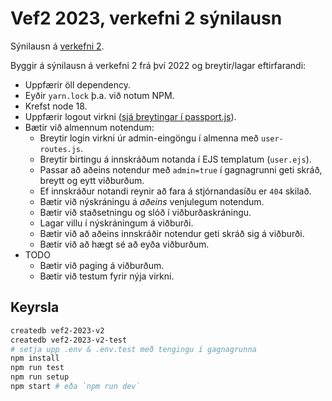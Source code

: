 # Vef2 2023, verkefni 2 sýnilausn

Sýnilausn á [verkefni 2](https://github.com/vefforritun/vef2-2023-v2).

Byggir á sýnilausn á verkefni 2 frá því 2022 og breytir/lagar eftirfarandi:

- Uppfærir öll dependency.
- Eyðir `yarn.lock` þ.a. við notum NPM.
- Krefst node 18.
- Uppfærir logout virkni ([sjá breytingar í passport.js](https://medium.com/passportjs/fixing-session-fixation-b2b68619c51d)).
- Bætir við almennum notendum:
  - Breytir login virkni úr admin-eingöngu í almenna með `user-routes.js`.
  - Breytir birtingu á innskráðum notanda í EJS templatum (`user.ejs`).
  - Passar að aðeins notendur með `admin=true` í gagnagrunni geti skráð, breytt og eytt viðburðum.
  - Ef innskráður notandi reynir að fara á stjórnandasíðu er `404` skilað.
  - Bætir við nýskráningu á _aðeins_ venjulegum notendum.
  - Bætir við staðsetningu og slóð í viðburðaskráningu.
  - Lagar villu í nýskráningum á viðburði.
  - Bætir við að aðeins innskráðir notendur geti skráð sig á viðburði.
  - Bætir við að hægt sé að eyða viðburðum.
- TODO
  - Bætir við paging á viðburðum.
  - Bætir við testum fyrir nýja virkni.

## Keyrsla

```bash
createdb vef2-2023-v2
createdb vef2-2023-v2-test
# setja upp .env & .env.test með tengingu í gagnagrunna
npm install
npm run test
npm run setup
npm start # eða `npm run dev`
```
